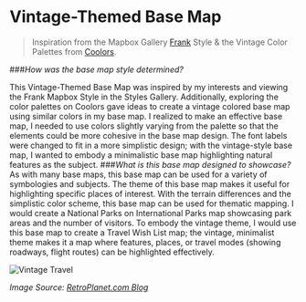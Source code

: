# Vintage-Themed Base Map

>Inspiration from the Mapbox Gallery [Frank](https://studio.mapbox.com/styles/mitchelljh/ckgrzk5sz0x3619qglldgylrt/edit/#15.19/38.891725/-77.037855) Style & the Vintage Color Palettes from [Coolors](https://coolors.co/palettes/trending/vintage).

###<i>How was the base map style determined?</i>

This Vintage-Themed Base Map was inspired by my interests and viewing the Frank Mapbox Style in the Styles Gallery. Additionally, exploring the color palettes on Coolors gave ideas to create a vintage colored base map using similar colors in my base map. I realized to make an effective base map, I needed to use colors slightly varying from the palette so that the elements could be more cohesive in the base map design. The font labels were changed to fit in a more simplistic design; with the vintage-style base map, I wanted to embody a minimalistic base map highlighting natural features as the subject.
###<i>What is this base map designed to showcase?</i>
As with many base maps, this base map can be used for a variety of symbologies and subjects. The theme of this base map makes it useful for highlighting specific places of interest. With the terrain differences and the simplistic color scheme, this base map can be used for thematic mapping. I would create a National Parks on International Parks map showcasing park areas and the number of visitors. To embody the vintage theme, I would use this base map to create a Travel Wish List map; the vintage, minimalist theme makes it a map where features, places, or travel modes (showing roadways, flight routes) can be highlighted effectively.

![Vintage Travel][Vintage Suitcases]

[Vintage Suitcases]: https://blog.retroplanet.com/wp-content/uploads/2014/11/decals-on-suitcases.jpg
<i>Image Source: [RetroPlanet.com Blog](https://blog.retroplanet.com/vintage-suitcases-retro-travel-decor/)</i>
